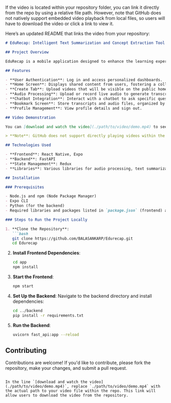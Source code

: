 If the video is located within your repository folder, you can link it directly from the repo by using a relative file path. However, note that GitHub does not natively support embedded video playback from local files, so users will have to download the video or click a link to view it.

Here’s an updated README that links the video from your repository:

```markdown
# EduRecap: Intelligent Text Summarization and Concept Extraction Tool

## Project Overview

EduRecap is a mobile application designed to enhance the learning experience for students by offering features such as automatic lecture recording and transcription, key point summarization, multilingual support, and chatbot integration. The app helps address challenges like absenteeism and difficulty in taking comprehensive notes during lectures, enabling students to focus on the lecture content.

## Features

- **User Authentication**: Log in and access personalized dashboards.
- **Home Screen**: Displays shared content from users, fostering a collaborative environment.
- **Create Tab**: Upload videos that will be visible on the public home screen.
- **Audio Processing**: Upload or record live audio to generate transcripts, summaries, and flashcards from lectures.
- **Chatbot Integration**: Interact with a chatbot to ask specific questions based on lecture summaries without having to go through the entire lecture.
- **Bookmark Screen**: Store transcripts and audio files, organized by subject for easy retrieval and playback.
- **Profile Management**: View profile details and sign out.

## Video Demonstration

You can [download and watch the video](./path/to/video/demo.mp4) to see a demonstration of EduRecap.

> **Note**: GitHub does not support directly playing videos within the repository. You can click the link above to download and view the demo video.

## Technologies Used

- **Frontend**: React Native, Expo
- **Backend**: FastAPI
- **State Management**: Redux
- **Libraries**: Various libraries for audio processing, text summarization, and chatbot functionality.

## Installation

### Prerequisites

- Node.js and npm (Node Package Manager)
- Expo CLI
- Python (for the backend)
- Required libraries and packages listed in `package.json` (frontend) and `requirements.txt` (backend)

### Steps to Run the Project Locally

1. **Clone the Repository**:
   ```bash
   git clone https://github.com/BALASANKARP/Edurecap.git
   cd Edurecap
   ```

2. **Install Frontend Dependencies**:
   ```bash
   cd app
   npm install
   ```

3. **Start the Frontend**:
   ```bash
   npm start
   ```

4. **Set Up the Backend**: Navigate to the backend directory and install dependencies:
   ```bash
   cd ../backend
   pip install -r requirements.txt
   ```

5. **Run the Backend**:
   ```bash
   uvicorn fast_api:app --reload
   ```

## Contributing

Contributions are welcome! If you'd like to contribute, please fork the repository, make your changes, and submit a pull request.
```

In the line `[download and watch the video](./path/to/video/demo.mp4)`, replace `./path/to/video/demo.mp4` with the actual path to your video file within the repo. This link will allow users to download the video from the repository.
